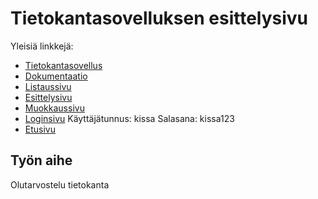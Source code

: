 # Tietokantasovelluksen esittelysivu

Yleisiä linkkejä:

* [Tietokantasovellus](http://tuukkatu.users.cs.helsinki.fi/tietokantasovellus/)
* [Dokumentaatio](https://github.com/tuukkatu/Tsoha-Bootstrap/blob/master/doc/dokumentaatio.pdf)
* [Listaussivu](http://tuukkatu.users.cs.helsinki.fi/tietokantasovellus/olut/olutlista)
* [Esittelysivu](http://tuukkatu.users.cs.helsinki.fi/tietokantasovellus/olut/1)
* [Muokkaussivu](http://tuukkatu.users.cs.helsinki.fi/tietokantasovellus/olut/1/edit)
* [Loginsivu](http://tuukkatu.users.cs.helsinki.fi/tietokantasovellus/login)
Käyttäjätunnus: kissa  Salasana: kissa123
* [Etusivu](http://tuukkatu.users.cs.helsinki.fi/tietokantasovellus/olut/etusivu)

## Työn aihe

Olutarvostelu tietokanta 
